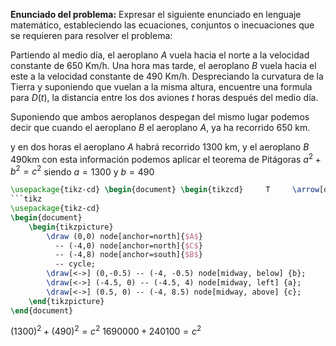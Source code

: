 **Enunciado del problema:** Expresar el siguiente enunciado en lenguaje matemático, estableciendo las ecuaciones, conjuntos o inecuaciones que se requieren para resolver el problema: 

Partiendo al medio día, el aeroplano _A_ vuela hacia el norte a la velocidad constante de 650 Km/h. Una hora mas tarde, el aeroplano _B_ vuela hacia el este a la velocidad constante de 490 Km/h. Despreciando la curvatura de la Tierra y suponiendo que vuelan a la misma altura, encuentre una formula para $D(t)$, la distancia entre los dos aviones $t$ horas después del medio día. 

Suponiendo que ambos aeroplanos despegan del mismo lugar podemos decir que cuando el aeroplano _B_ el aeroplano _A_, ya ha recorrido 650 km.


y en dos horas el aeroplano _A_ habrá recorrido 1300 km, y el aeroplano _B_ 490km con esta información podemos aplicar el teorema de Pitágoras $a^2 + b^2 = c^2$ siendo $a = 1300$ y $b = 490$

```tikz 
\usepackage{tikz-cd} \begin{document} \begin{tikzcd}     T     \arrow[drr, bend left, "x"]     \arrow[ddr, bend right, "y"]     \arrow[dr, dotted, "{(x,y)}" description] & & \\     K & X \times_Z Y \arrow[r, "p"] \arrow[d, "q"]     & X \arrow[d, "f"] \\     & Y \arrow[r, "g"]     & Z \end{tikzcd} \quad \quad \begin{tikzcd}[row sep=2.5em] A' \arrow[rr,"f'"] \arrow[dr,swap,"a"] \arrow[dd,swap,"g'"] &&   B' \arrow[dd,swap,"h'" near start] \arrow[dr,"b"] \\ & A \arrow[rr,crossing over,"f" near start] &&   B \arrow[dd,"h"] \\ C' \arrow[rr,"k'" near end] \arrow[dr,swap,"c"] && D' \arrow[dr,swap,"d"] \\ & C \arrow[rr,"k"] \arrow[uu,<-,crossing over,"g" near end]&& D \end{tikzcd} \end{document} ```
```tikz
\usepackage{tikz-cd}
\begin{document}
	\begin{tikzpicture}
		\draw (0,0) node[anchor=north]{$A$}
		  -- (-4,0) node[anchor=north]{$C$}
		  -- (-4,8) node[anchor=south]{$B$}
		  -- cycle;
		\draw[<->] (0,-0.5) -- (-4, -0.5) node[midway, below] {b};
		\draw[<->] (-4.5, 0) -- (-4.5, 4) node[midway, left] {a};
		\draw[<->] (0.5, 0) -- (-4, 8.5) node[midway, above] {c};
	\end{tikzpicture}
\end{document}
```

$(1300)^2 + (490)^2 = c^2$
$1690000 + 240100 = c^2$

